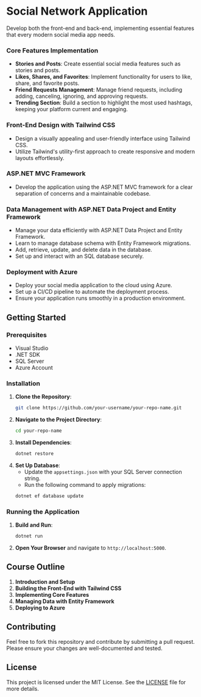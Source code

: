 # Social Network Application

Develop both the front-end and back-end, implementing essential features that every modern social media app needs.

### Core Features Implementation
- **Stories and Posts**: Create essential social media features such as stories and posts.
- **Likes, Shares, and Favorites**: Implement functionality for users to like, share, and favorite posts.
- **Friend Requests Management**: Manage friend requests, including adding, canceling, ignoring, and approving requests.
- **Trending Section**: Build a section to highlight the most used hashtags, keeping your platform current and engaging.

### Front-End Design with Tailwind CSS
- Design a visually appealing and user-friendly interface using Tailwind CSS.
- Utilize Tailwind's utility-first approach to create responsive and modern layouts effortlessly.

### ASP.NET MVC Framework
- Develop the application using the ASP.NET MVC framework for a clear separation of concerns and a maintainable codebase.

### Data Management with ASP.NET Data Project and Entity Framework
- Manage your data efficiently with ASP.NET Data Project and Entity Framework.
- Learn to manage database schema with Entity Framework migrations.
- Add, retrieve, update, and delete data in the database.
- Set up and interact with an SQL database securely.

### Deployment with Azure
- Deploy your social media application to the cloud using Azure.
- Set up a CI/CD pipeline to automate the deployment process.
- Ensure your application runs smoothly in a production environment.

## Getting Started

### Prerequisites
- Visual Studio
- .NET SDK
- SQL Server
- Azure Account

### Installation
1. **Clone the Repository**:
    ```bash
    git clone https://github.com/your-username/your-repo-name.git
    ```
2. **Navigate to the Project Directory**:
    ```bash
    cd your-repo-name
    ```
3. **Install Dependencies**:
    ```bash
    dotnet restore
    ```
4. **Set Up Database**:
    - Update the `appsettings.json` with your SQL Server connection string.
    - Run the following command to apply migrations:
    ```bash
    dotnet ef database update
    ```

### Running the Application
1. **Build and Run**:
    ```bash
    dotnet run
    ```
2. **Open Your Browser** and navigate to `http://localhost:5000`.

## Course Outline
1. **Introduction and Setup**
2. **Building the Front-End with Tailwind CSS**
3. **Implementing Core Features**
4. **Managing Data with Entity Framework**
5. **Deploying to Azure**

## Contributing
Feel free to fork this repository and contribute by submitting a pull request. Please ensure your changes are well-documented and tested.

## License
This project is licensed under the MIT License. See the [LICENSE](LICENSE) file for more details.
